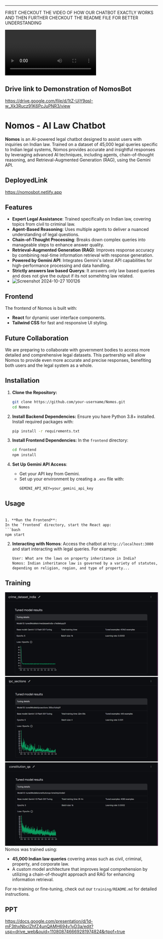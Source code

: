 
---
FIRST CHECKOUT THE VIDEO OF HOW OUR CHATBOT EXACTLY WORKS AND THEN FURTHER CHECKOUT THE README FILE FOR BETTER UNDERSTANDING 


<video controls src="20241027-0148-23.2433515.mp4" title="Title"></video>

## Drive link to Demonstration of NomosBot

https://drive.google.com/file/d/1tZ-UjY9qsI-w_Xk3Rucz91K6PcJuPNR3/view
# Nomos - AI Law Chatbot



**Nomos** is an AI-powered legal chatbot designed to assist users with inquiries on Indian law. Trained on a dataset of 45,000 legal queries specific to Indian legal systems, Nomos provides accurate and insightful responses by leveraging advanced AI techniques, including agents, chain-of-thought reasoning, and Retrieval-Augmented Generation (RAG), using the Gemini API.


## DeployedLink

https://nomosbot.netlify.app

## Features

- **Expert Legal Assistance**: Trained specifically on Indian law, covering topics from civil to criminal law.
- **Agent-Based Reasoning**: Uses multiple agents to deliver a nuanced understanding of legal questions.
- **Chain-of-Thought Processing**: Breaks down complex queries into manageable steps to enhance answer quality.
- **Retrieval-Augmented Generation (RAG)**: Improves response accuracy by combining real-time information retrieval with response generation.
- **Powered by Gemini API**: Integrates Gemini's latest API capabilities for high-performance processing and data handling.
- **Strictly answers law based Querys**: It answers only law based queries and does not give the output if its not somehitng law related.
- ![Screenshot 2024-10-27 100126](https://github.com/user-attachments/assets/0dd86bf0-42b3-4e09-9d67-a2ae6ba26987)

## Frontend

The frontend of Nomos is built with:
- **React** for dynamic user interface components.
- **Tailwind CSS** for fast and responsive UI styling.

## Future Collaboration

We are preparing to collaborate with government bodies to access more detailed and comprehensive legal datasets. This partnership will allow Nomos to provide even more accurate and precise responses, benefiting both users and the legal system as a whole.

## Installation

1. **Clone the Repository:**
   ```bash
   git clone https://github.com/your-username/Nomos.git
   cd Nomos
   ```

2. **Install Backend Dependencies:**
   Ensure you have Python 3.8+ installed. Install required packages with:
   ```bash
   pip install -r requirements.txt
   ```

3. **Install Frontend Dependencies:**
   In the `frontend` directory:
   ```bash
   cd frontend
   npm install
   ```

4. **Set Up Gemini API Access**:
   - Get your API key from Gemini.
   - Set up your environment by creating a `.env` file with:
     ```
     GEMINI_API_KEY=your_gemini_api_key
     ```

## Usage
   ```

1. **Run the Frontend**:
   In the `frontend` directory, start the React app:
   ```bash
   npm start
   ```

2. **Interacting with Nomos**:
   Access the chatbot at `http://localhost:3000` and start interacting with legal queries. For example:

   ```plaintext
   User: What are the laws on property inheritance in India?
   Nomos: Indian inheritance law is governed by a variety of statutes, depending on religion, region, and type of property...
   ```

## Training
 ![alt text](ONE.JPEG)
 ![alt text](2.JPEG)
 ![alt text](3.JPEG)
Nomos was trained using:
- **45,000 Indian law queries** covering areas such as civil, criminal, property, and corporate law.
- A custom model architecture that improves legal comprehension by utilizing a chain-of-thought approach and RAG for enhancing information retrieval.

For re-training or fine-tuning, check out our `training/README.md` for detailed instructions.

## PPT

https://docs.google.com/presentation/d/1d-mF3thxNbclZhfZ4unQAMH694v1yD3a/edit?usp=drive_web&ouid=110808746669281974824&rtpof=true



